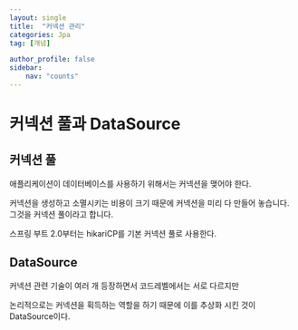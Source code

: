 ```yaml
---
layout: single
title:  "커넥션 관리"
categories: Jpa
tag: [개념]

author_profile: false
sidebar:
    nav: "counts"
---
```


# 커넥션 풀과 DataSource

## 커넥션 풀

애플리케이션이 데이터베이스를 사용하기 위해서는 커넥션을 맺어야 한다.

커넥션을 생성하고 소멸시키는 비용이 크기 때문에 커넥션을 미리 다 만들어 놓습니다. 그것을 커넥션 풀이라고 합니다.

스프링 부트 2.0부터는 hikariCP를 기본 커넥션 풀로 사용한다.

## DataSource

커넥션 관련 기술이 여러 개 등장하면서 코드레벨에서는 서로 다르지만

논리적으로는 커넥션을 획득하는 역할을 하기 때문에 이를 추상화 시킨 것이 DataSource이다.
